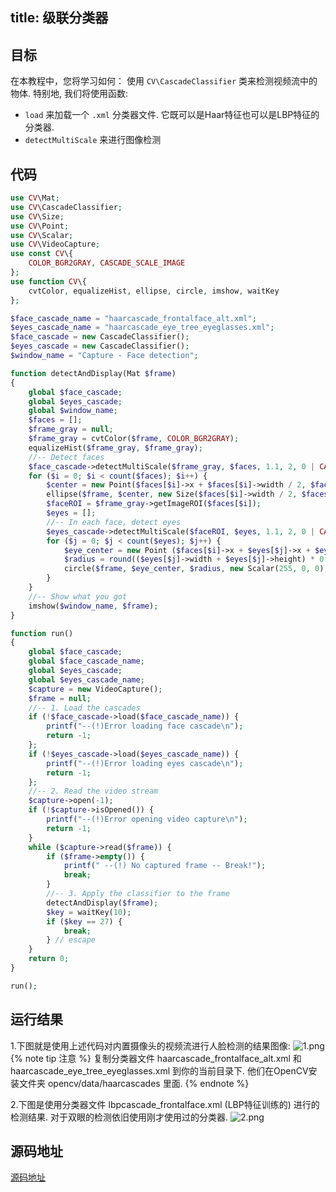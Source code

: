 title: 级联分类器
---

## 目标
在本教程中，您将学习如何：
使用 `CV\CascadeClassifier` 类来检测视频流中的物体. 特别地, 我们将使用函数:
- `load` 来加载一个 `.xml` 分类器文件. 它既可以是Haar特征也可以是LBP特征的分类器.
- `detectMultiScale` 来进行图像检测

## 代码
```php
use CV\Mat;
use CV\CascadeClassifier;
use CV\Size;
use CV\Point;
use CV\Scalar;
use CV\VideoCapture;
use const CV\{
    COLOR_BGR2GRAY, CASCADE_SCALE_IMAGE
};
use function CV\{
    cvtColor, equalizeHist, ellipse, circle, imshow, waitKey
};

$face_cascade_name = "haarcascade_frontalface_alt.xml";
$eyes_cascade_name = "haarcascade_eye_tree_eyeglasses.xml";
$face_cascade = new CascadeClassifier();
$eyes_cascade = new CascadeClassifier();
$window_name = "Capture - Face detection";

function detectAndDisplay(Mat $frame)
{
    global $face_cascade;
    global $eyes_cascade;
    global $window_name;
    $faces = [];
    $frame_gray = null;
    $frame_gray = cvtColor($frame, COLOR_BGR2GRAY);
    equalizeHist($frame_gray, $frame_gray);
    //-- Detect faces
    $face_cascade->detectMultiScale($frame_gray, $faces, 1.1, 2, 0 | CASCADE_SCALE_IMAGE, new Size(30, 30));
    for ($i = 0; $i < count($faces); $i++) {
        $center = new Point($faces[$i]->x + $faces[$i]->width / 2, $faces[$i]->y + $faces[$i]->height / 2);
        ellipse($frame, $center, new Size($faces[$i]->width / 2, $faces[$i]->height / 2), 0, 0, 360, new Scalar(255, 0, 255), 4, 8, 0);
        $faceROI = $frame_gray->getImageROI($faces[$i]);
        $eyes = [];
        //-- In each face, detect eyes
        $eyes_cascade->detectMultiScale($faceROI, $eyes, 1.1, 2, 0 | CASCADE_SCALE_IMAGE, new Size(30, 30));
        for ($j = 0; $j < count($eyes); $j++) {
            $eye_center = new Point ($faces[$i]->x + $eyes[$j]->x + $eyes[$j]->width / 2, $faces[$i]->y + $eyes[$j]->y + $eyes[$j]->height / 2);
            $radius = round(($eyes[$j]->width + $eyes[$j]->height) * 0.25);
            circle($frame, $eye_center, $radius, new Scalar(255, 0, 0), 4, 8, 0);
        }
    }
    //-- Show what you got
    imshow($window_name, $frame);
}

function run()
{
    global $face_cascade;
    global $face_cascade_name;
    global $eyes_cascade;
    global $eyes_cascade_name;
    $capture = new VideoCapture();
    $frame = null;
    //-- 1. Load the cascades
    if (!$face_cascade->load($face_cascade_name)) {
        printf("--(!)Error loading face cascade\n");
        return -1;
    };
    if (!$eyes_cascade->load($eyes_cascade_name)) {
        printf("--(!)Error loading eyes cascade\n");
        return -1;
    };
    //-- 2. Read the video stream
    $capture->open(-1);
    if (!$capture->isOpened()) {
        printf("--(!)Error opening video capture\n");
        return -1;
    }
    while ($capture->read($frame)) {
        if ($frame->empty()) {
            printf(" --(!) No captured frame -- Break!");
            break;
        }
        //-- 3. Apply the classifier to the frame
        detectAndDisplay($frame);
        $key = waitKey(10);
        if ($key == 27) {
            break;
        } // escape
    }
    return 0;
}

run();
```

## 运行结果
1.下图就是使用上述代码对内置摄像头的视频流进行人脸检测的结果图像:
![1.png](/images/docs/cascade_classifier/1.png)
{% note tip 注意 %}
复制分类器文件 haarcascade_frontalface_alt.xml 和 haarcascade_eye_tree_eyeglasses.xml 到你的当前目录下. 他们在OpenCV安装文件夹 opencv/data/haarcascades 里面.
{% endnote %}

2.下图是使用分类器文件 lbpcascade_frontalface.xml (LBP特征训练的) 进行的检测结果. 对于双眼的检测依旧使用刚才使用过的分类器.
![2.png](/images/docs/cascade_classifier/2.png)

## 源码地址
[源码地址](https://github.com/phpopencv/tutorial-demo/tree/master/objectDetection)